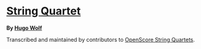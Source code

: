 # [String Quartet][set]

__By [Hugo Wolf][composer]__

[set]: https://musescore.com/openscore-string-quartets/sets/5574612
[composer]: https://musescore.com/openscore-string-quartets/sets?order=title&text=Wolf,+Hugo

Transcribed and maintained by contributors to [OpenScore String Quartets].

[OpenScore String Quartets]: https://musescore.com/openscore-string-quartets

